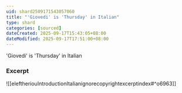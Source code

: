 ```yaml
---
uid: shard2509171543057060
title: "'Giovedi' is 'Thursday' in Italian"
type: shard
categories: [sourced]
dateCreated: 2025-09-17T15:43:05+08:00
dateModified: 2025-09-17T17:51:00+08:00
---
```

'Giovedi' is 'Thursday' in Italian
### Excerpt
![[eleftheriouIntroductionItalianignorecopyrightexcerptindex#^o6963]]
